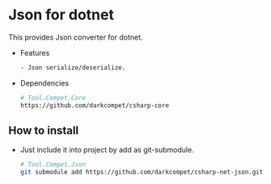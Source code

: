 # Json for dotnet

This provides Json converter for dotnet.

- Features

	```bash
	- Json serialize/deserialize.
	```

- Dependencies

	```bash
	# Tool.Compet.Core
	https://github.com/darkcompet/csharp-core
	```


## How to install

- Just include it into project by add as git-submodule.
	
	```bash
	# Tool.Compet.Json
	git submodule add https://github.com/darkcompet/csharp-net-json.git
	```
